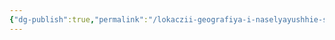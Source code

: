 ```yaml
---
{"dg-publish":true,"permalink":"/lokaczii-geografiya-i-naselyayushhie-sushhestva/neveles/absolyut/tehnologii/armatri-de-lya-vagon-ili-armvagon/","dgPassFrontmatter":true}
---
```


